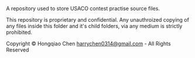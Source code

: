 A repository used to store USACO contest practise source files.

This repository is proprietary and confidential. Any unauthroized copying of any files inside this folder and it's child folders, via any medium is strictly prohibited.

Copyright © Hongqiao Chen <harrychen0314@gmail.com> - All Rights Reserved
